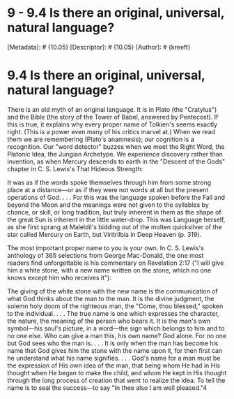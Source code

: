 # 9 - 9.4 Is there an original, universal, natural language?
[Metadata]: # {10.05}
[Descriptor]: # {10.05}
[Author]: # {kreeft}

# 9.4 Is there an original, universal, natural language?
There is an old myth of an original language. It is in Plato (the "Cratylus")
and the Bible (the story of the Tower of Babel, answered by Pentecost). If this
is true, it explains why every proper name of Tolkien's seems exactly right.
(This is a power even many of his critics marvel at.) When we read them we are
remembering (Plato's anamnesis); our cognition is a recognition. Our "word
detector" buzzes when we meet the Right Word, the Platonic Idea, the Jungian
Archetype. We experience discovery rather than invention, as when Mercury
descends to earth in the "Descent of the Gods" chapter in C. S. Lewis's That
Hideous Strength:

It was as if the words spoke themselves through him from some strong place at a
distance—or as if they were not words at all but the present operations of God.
. . . For this was the language spoken before the Fall and beyond the Moon and
the meanings were not given to the syllables by chance, or skill, or long
tradition, but truly inherent in them as the shape of the great Sun is inherent
in the little water-drop. This was Language herself, as she first sprang at
Maleldil's bidding out of the molten quicksilver of the star called Mercury on
Earth, but Viritrilbia in Deep Heaven (p. 319).

The most important proper name to you is your own. In C. S. Lewis's anthology
of 365 selections from George Mac-Donald, the one most readers find
unforgettable is his commentary on Revelation 2:17 ("I will give him a white
stone, with a new name written on the stone, which no one knows except him who
receives it"):

The giving of the white stone with the new name is the communication of what
God thinks about the man to the man. It is the divine judgment, the solemn holy
doom of the righteous man, the "Come, thou blessed," spoken to the individual.
. . . The true name is one which expresses the character, the nature, the
meaning of the person who bears it. It is the man's own symbol—his soul's
picture, in a word—the sign which belongs to him and to no one else. Who can
give a man this, his own name? God alone. For no one but God sees who the man
is. . . . It is only when the man has become his name that God gives him the
stone with the name upon it, for then first can he understand what his name
signifies. . . . God's name for a man must be the expression of His own idea of
the man, that being whom He had in His thought when He began to make the child,
and whom He kept in His thought through the long process of creation that went
to realize the idea. To tell the name is to seal the success—to say "In thee
also I am well pleased."4

